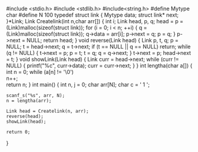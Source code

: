 #include <stdio.h>
#include <stdlib.h>
#include<string.h>
#define Mytype char
#define N 100
typedef struct link
{
	Mytype data;
	struct link* next;
}*Link;
Link Createlink(int n,char arr[])
{
	int i;
	Link head, p, q;
	head = p = (Link)malloc(sizeof(struct link));
	for (i = 0; i < n; ++i) {
		q = (Link)malloc(sizeof(struct link));
		q->data = arr[i];
		p->next = q;
		p = q;
	}
	p->next = NULL;
	return head;
}
void reverse(Link head)
{
	Link p, t, q;
	p = NULL;
	t = head->next;
	q = t->next;
	if (t == NULL || q == NULL)
		return;
	while (q != NULL)
	{
		t->next = p;
		p = t;
		t = q;
		q = q->next;
	}
	t->next = p;
	head->next = t;
}
void showLink(Link head)
{
	Link curr = head->next;
	while (curr != NULL)
	{
		printf("%c", curr->data);
		curr = curr->next;
	}
}
int lengtha(char a[]) 
{
	int n = 0;
	while (a[n] != '\0')   
		n++;  
	return n;
}
int main()
{
	int n, j = 0;
	char arr[N];
	char c = ' 1 ';
	
	scanf_s("%s", arr, N);
	n = lengtha(arr);
	
	Link head = Createlink(n, arr);
	reverse(head);
	showLink(head);

	return 0;
}
